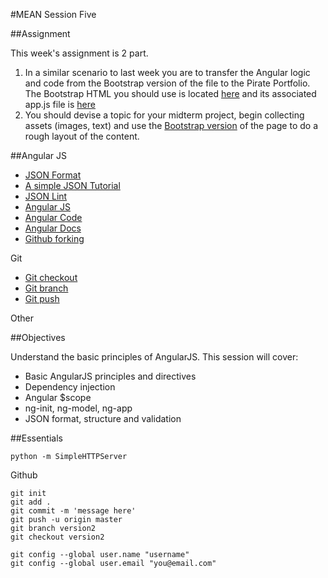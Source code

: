 #MEAN Session Five

##Assignment

This week's assignment is 2 part.

1. In a similar scenario to last week you are to transfer the Angular logic and code from the Bootstrap version of the file to the Pirate Portfolio. The Bootstrap HTML you should use is located [here](https://github.com/NYU-frontend/mean-session5/blob/version1/other/Angular%20III/start.html) and its associated app.js file is [here](https://github.com/NYU-frontend/mean-session5/edit/version1/other/Angular%20III/js/app.js)
2. You should devise a topic for your midterm project, begin collecting assets (images, text) and use the [Bootstrap version](https://github.com/NYU-frontend/mean-session5/blob/version1/other/Angular%20III/start.html) of the page to do a rough layout of the content.

##Angular JS

* [JSON Format](http://www.freeformatter.com/json-formatter.html)
* [A simple JSON Tutorial](http://iviewsource.com/codingtutorials/getting-started-with-javascript-object-notation-json-for-absolute-beginners/)
* [JSON Lint](http://jsonlint.com)
* [Angular JS](https://angularjs.org)
* [Angular Code](https://code.angularjs.org/)
* [Angular Docs](https://docs.angularjs.org/api)
* [Github forking](https://help.github.com/articles/fork-a-repo/) 

Git  
* [Git checkout](http://git-scm.com/docs/git-checkout)
* [Git branch](http://git-scm.com/docs/git-branch)
* [Git push](http://git-scm.com/docs/git-push)

Other



##Objectives

Understand the basic principles of AngularJS. This session will cover:

* Basic AngularJS principles and directives
* Dependency injection
* Angular $scope
* ng-init, ng-model, ng-app
* JSON format, structure and validation

##Essentials
```
python -m SimpleHTTPServer
```
Github
```
git init
git add .
git commit -m 'message here'
git push -u origin master
git branch version2
git checkout version2

git config --global user.name "username"
git config --global user.email "you@email.com"
```
